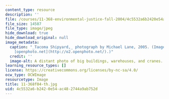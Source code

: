 ```yaml
---
content_type: resource
description: ''
file: /courses/11-368-environmental-justice-fall-2004/4c5532a6b2420e54ac482744a9ab752d_11-368f04-th.jpg
file_size: 14587
file_type: image/jpeg
hide_download: true
hide_download_original: null
image_metadata:
  caption: "_Tacoma Shipyard,_ photograph by Michael Lane, 2005. (Image courtesy of\_\
    [openphoto.net](http://o2.openphoto.net/).)"
  credit: ''
  image-alt: A distant photo of big buildings, warehouses, and cranes.
learning_resource_types: []
license: https://creativecommons.org/licenses/by-nc-sa/4.0/
ocw_type: OCWImage
resourcetype: Image
title: 11-368f04-th.jpg
uid: 4c5532a6-b242-0e54-ac48-2744a9ab752d
---
```

